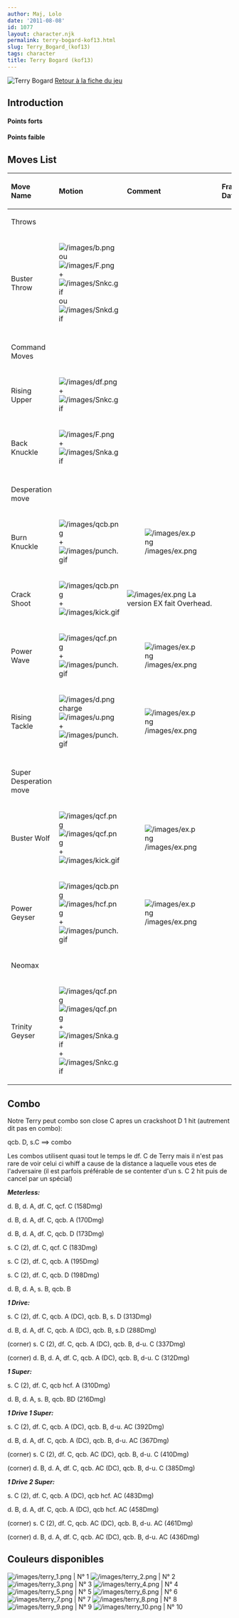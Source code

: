 ```yaml
---
author: Maj, Lolo
date: '2011-08-08'
id: 1077
layout: character.njk
permalink: terry-bogard-kof13.html
slug: Terry_Bogard_(kof13)
tags: character
title: Terry Bogard (kof13)
---
```


![Terry Bogard](/images/terrykof13.gif "Terry Bogard") [Retour à la
fiche du
jeu](http://basgrospoing.fr/wiki/index.php?title=The_King_of_Fighters_XIII)

## Introduction

#### Points forts

#### Points faible

## Moves List

<table>
<thead>
<tr class="header">
<th style="text-align: left;"><p>Move Name</p></th>
<th style="text-align: left;"><p>Motion</p></th>
<th style="text-align: left;"><p>Comment</p></th>
<th style="text-align: left;"><p>Frame Data</p></th>
<th style="text-align: left;"><p>Cancelable</p></th>
<th style="text-align: left;"><p>Damage LOW/HIGH/EX</p></th>
</tr>
</thead>
<tbody>
<tr class="odd">
<td style="text-align: left;"><p>Throws</p></td>
<td style="text-align: left;"></td>
<td style="text-align: left;"></td>
<td style="text-align: left;"></td>
<td style="text-align: left;"></td>
<td style="text-align: left;"></td>
</tr>
<tr class="even">
<td style="text-align: left;"><p>Buster Throw</p></td>
<td style="text-align: left;"><p><img src="/images/b.png"
title="/images/b.png" alt="/images/b.png" /> ou <img src="/images/F.png"
title="/images/F.png" alt="/images/F.png" /> + <img
src="/images/Snkc.gif" title="/images/Snkc.gif"
alt="/images/Snkc.gif" /> ou <img src="/images/Snkd.gif"
title="/images/Snkd.gif" alt="/images/Snkd.gif" /></p></td>
<td style="text-align: left;"></td>
<td style="text-align: left;"></td>
<td style="text-align: left;"></td>
<td style="text-align: left;"><p>100</p></td>
</tr>
<tr class="odd">
<td style="text-align: left;"></td>
<td style="text-align: left;"></td>
<td style="text-align: left;"></td>
<td style="text-align: left;"></td>
<td style="text-align: left;"></td>
<td style="text-align: left;"></td>
</tr>
<tr class="even">
<td style="text-align: left;"><p>Command Moves</p></td>
<td style="text-align: left;"></td>
<td style="text-align: left;"></td>
<td style="text-align: left;"></td>
<td style="text-align: left;"></td>
<td style="text-align: left;"></td>
</tr>
<tr class="odd">
<td style="text-align: left;"><p>Rising Upper</p></td>
<td style="text-align: left;"><p><img src="/images/df.png"
title="/images/df.png" alt="/images/df.png" /> + <img
src="/images/Snkc.gif" title="/images/Snkc.gif"
alt="/images/Snkc.gif" /></p></td>
<td style="text-align: left;"></td>
<td style="text-align: left;"></td>
<td style="text-align: left;"></td>
<td style="text-align: left;"><p>60</p></td>
</tr>
<tr class="even">
<td style="text-align: left;"><p>Back Knuckle</p></td>
<td style="text-align: left;"><p><img src="/images/F.png"
title="/images/F.png" alt="/images/F.png" /> + <img
src="/images/Snka.gif" title="/images/Snka.gif"
alt="/images/Snka.gif" /></p></td>
<td style="text-align: left;"></td>
<td style="text-align: left;"></td>
<td style="text-align: left;"></td>
<td style="text-align: left;"><p>80</p></td>
</tr>
<tr class="odd">
<td style="text-align: left;"></td>
<td style="text-align: left;"></td>
<td style="text-align: left;"></td>
<td style="text-align: left;"></td>
<td style="text-align: left;"></td>
<td style="text-align: left;"></td>
</tr>
<tr class="even">
<td style="text-align: left;"><p>Desperation move</p></td>
<td style="text-align: left;"></td>
<td style="text-align: left;"></td>
<td style="text-align: left;"></td>
<td style="text-align: left;"></td>
<td style="text-align: left;"></td>
</tr>
<tr class="odd">
<td style="text-align: left;"><p>Burn Knuckle</p></td>
<td style="text-align: left;"><p><img src="/images/qcb.png"
title="/images/qcb.png" alt="/images/qcb.png" /> + <img
src="/images/punch.gif" title="/images/punch.gif"
alt="/images/punch.gif" /></p></td>
<td style="text-align: left;"><figure>
<img src="/images/ex.png" title="/images/ex.png" alt="/images/ex.png" />
<figcaption aria-hidden="true">/images/ex.png</figcaption>
</figure></td>
<td style="text-align: left;"></td>
<td style="text-align: left;"></td>
<td style="text-align: left;"><p>75 / 90<br />
160</p></td>
</tr>
<tr class="even">
<td style="text-align: left;"><p>Crack Shoot</p></td>
<td style="text-align: left;"><p><img src="/images/qcb.png"
title="/images/qcb.png" alt="/images/qcb.png" /> + <img
src="/images/kick.gif" title="/images/kick.gif"
alt="/images/kick.gif" /></p></td>
<td style="text-align: left;"><p><img src="/images/ex.png"
title="/images/ex.png" alt="/images/ex.png" /> La version EX fait
Overhead.</p></td>
<td style="text-align: left;"></td>
<td style="text-align: left;"></td>
<td style="text-align: left;"><p>40(2 fois) / 40(4 fois)<br />
120</p></td>
</tr>
<tr class="odd">
<td style="text-align: left;"><p>Power Wave</p></td>
<td style="text-align: left;"><p><img src="/images/qcf.png"
title="/images/qcf.png" alt="/images/qcf.png" /> + <img
src="/images/punch.gif" title="/images/punch.gif"
alt="/images/punch.gif" /></p></td>
<td style="text-align: left;"><figure>
<img src="/images/ex.png" title="/images/ex.png" alt="/images/ex.png" />
<figcaption aria-hidden="true">/images/ex.png</figcaption>
</figure></td>
<td style="text-align: left;"></td>
<td style="text-align: left;"></td>
<td style="text-align: left;"><p>60<br />
127</p></td>
</tr>
<tr class="even">
<td style="text-align: left;"><p>Rising Tackle</p></td>
<td style="text-align: left;"><p><img src="/images/d.png"
title="/images/d.png" alt="/images/d.png" />charge<img
src="/images/u.png" title="/images/u.png" alt="/images/u.png" /> + <img
src="/images/punch.gif" title="/images/punch.gif"
alt="/images/punch.gif" /></p></td>
<td style="text-align: left;"><figure>
<img src="/images/ex.png" title="/images/ex.png" alt="/images/ex.png" />
<figcaption aria-hidden="true">/images/ex.png</figcaption>
</figure></td>
<td style="text-align: left;"></td>
<td style="text-align: left;"></td>
<td style="text-align: left;"><p>74 / 122<br />
167</p></td>
</tr>
<tr class="odd">
<td style="text-align: left;"></td>
<td style="text-align: left;"></td>
<td style="text-align: left;"></td>
<td style="text-align: left;"></td>
<td style="text-align: left;"></td>
<td style="text-align: left;"></td>
</tr>
<tr class="even">
<td style="text-align: left;"><p>Super Desperation move</p></td>
<td style="text-align: left;"></td>
<td style="text-align: left;"></td>
<td style="text-align: left;"></td>
<td style="text-align: left;"></td>
<td style="text-align: left;"></td>
</tr>
<tr class="odd">
<td style="text-align: left;"><p>Buster Wolf</p></td>
<td style="text-align: left;"><p><img src="/images/qcf.png"
title="/images/qcf.png" alt="/images/qcf.png" /><img
src="/images/qcf.png" title="/images/qcf.png" alt="/images/qcf.png" /> +
<img src="/images/kick.gif" title="/images/kick.gif"
alt="/images/kick.gif" /></p></td>
<td style="text-align: left;"><figure>
<img src="/images/ex.png" title="/images/ex.png" alt="/images/ex.png" />
<figcaption aria-hidden="true">/images/ex.png</figcaption>
</figure></td>
<td style="text-align: left;"></td>
<td style="text-align: left;"></td>
<td style="text-align: left;"><p>180<br />
300</p></td>
</tr>
<tr class="even">
<td style="text-align: left;"><p>Power Geyser</p></td>
<td style="text-align: left;"><p><img src="/images/qcb.png"
title="/images/qcb.png" alt="/images/qcb.png" /><img
src="/images/hcf.png" title="/images/hcf.png" alt="/images/hcf.png" /> +
<img src="/images/punch.gif" title="/images/punch.gif"
alt="/images/punch.gif" /></p></td>
<td style="text-align: left;"><figure>
<img src="/images/ex.png" title="/images/ex.png" alt="/images/ex.png" />
<figcaption aria-hidden="true">/images/ex.png</figcaption>
</figure></td>
<td style="text-align: left;"></td>
<td style="text-align: left;"></td>
<td style="text-align: left;"><p>210<br />
360</p></td>
</tr>
<tr class="odd">
<td style="text-align: left;"><p>Neomax</p></td>
<td style="text-align: left;"></td>
<td style="text-align: left;"></td>
<td style="text-align: left;"></td>
<td style="text-align: left;"></td>
<td style="text-align: left;"></td>
</tr>
<tr class="even">
<td style="text-align: left;"><p>Trinity Geyser</p></td>
<td style="text-align: left;"><p><img src="/images/qcf.png"
title="/images/qcf.png" alt="/images/qcf.png" /><img
src="/images/qcf.png" title="/images/qcf.png" alt="/images/qcf.png" /> +
<img src="/images/Snka.gif" title="/images/Snka.gif"
alt="/images/Snka.gif" />+<img src="/images/Snkc.gif"
title="/images/Snkc.gif" alt="/images/Snkc.gif" /></p></td>
<td style="text-align: left;"></td>
<td style="text-align: left;"></td>
<td style="text-align: left;"></td>
<td style="text-align: left;"><p>450</p></td>
</tr>
</tbody>
</table>

## Combo

Notre Terry peut combo son close C apres un crackshoot D 1 hit
(autrement dit pas en combo):

qcb. D, s.C ==\> combo

Les combos utilisent quasi tout le temps le df. C de Terry mais il n'est
pas rare de voir celui ci whiff a cause de la distance a laquelle vous
etes de l'adversaire (il est parfois préférable de se contenter d'un s.
C 2 hit puis de cancel par un spécial)

***Meterless:***

d\. B, d. A, df. C, qcf. C (158Dmg)

d\. B, d. A, df. C, qcb. A (170Dmg)

d\. B, d. A, df. C, qcb. D (173Dmg)

s\. C (2), df. C, qcf. C (183Dmg)

s\. C (2), df. C, qcb. A (195Dmg)

s\. C (2), df. C, qcb. D (198Dmg)

d\. B, d. A, s. B, qcb. B

***1 Drive:***

s\. C (2), df. C, qcb. A (DC), qcb. B, s. D (313Dmg)

d\. B, d. A, df. C, qcb. A (DC), qcb. B, s.D (288Dmg)

(corner) s. C (2), df. C, qcb. A (DC), qcb. B, d-u. C (337Dmg)

(corner) d. B, d. A, df. C, qcb. A (DC), qcb. B, d-u. C (312Dmg)

***1 Super:***

s\. C (2), df. C, qcb hcf. A (310Dmg)

d\. B, d. A, s. B, qcb. BD (216Dmg)

***1 Drive 1 Super:***

s\. C (2), df. C, qcb. A (DC), qcb. B, d-u. AC (392Dmg)

d\. B, d. A, df. C, qcb. A (DC), qcb. B, d-u. AC (367Dmg)

(corner) s. C (2), df. C, qcb. AC (DC), qcb. B, d-u. C (410Dmg)

(corner) d. B, d. A, df. C, qcb. AC (DC), qcb. B, d-u. C (385Dmg)

***1 Drive 2 Super:***

s\. C (2), df. C, qcb. A (DC), qcb hcf. AC (483Dmg)

d\. B, d. A, df. C, qcb. A (DC), qcb hcf. AC (458Dmg)

(corner) s. C (2), df. C, qcb. AC (DC), qcb. B, d-u. AC (461Dmg)

(corner) d. B, d. A, df. C, qcb. AC (DC), qcb. B, d-u. AC (436Dmg)

## Couleurs disponibles

![](/images/terry_1.png "/images/terry_1.png") \| N° 1
![](/images/terry_2.png "/images/terry_2.png") \| N° 2
![](/images/terry_3.png "/images/terry_3.png") \| N° 3
![](/images/terry_4.png "/images/terry_4.png") \| N° 4
![](/images/terry_5.png "/images/terry_5.png") \| N° 5
![](/images/terry_6.png "/images/terry_6.png") \| N° 6
![](/images/terry_7.png "/images/terry_7.png") \| N° 7
![](/images/terry_8.png "/images/terry_8.png") \| N° 8
![](/images/terry_9.png "/images/terry_9.png") \| N° 9
![](/images/terry_10.png "/images/terry_10.png") \| N° 10